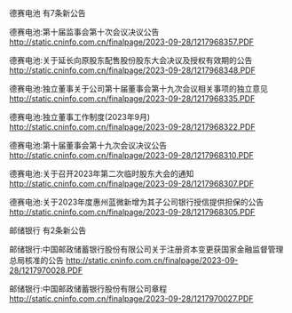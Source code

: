 德赛电池 有7条新公告 

德赛电池:第十届监事会第十次会议决议公告 http://static.cninfo.com.cn/finalpage/2023-09-28/1217968357.PDF 

德赛电池:关于延长向原股东配售股份股东大会决议及授权有效期的公告 http://static.cninfo.com.cn/finalpage/2023-09-28/1217968348.PDF 

德赛电池:独立董事关于公司第十届董事会第十九次会议相关事项的独立意见 http://static.cninfo.com.cn/finalpage/2023-09-28/1217968335.PDF 

德赛电池:独立董事工作制度(2023年9月) http://static.cninfo.com.cn/finalpage/2023-09-28/1217968322.PDF 

德赛电池:第十届董事会第十九次会议决议公告 http://static.cninfo.com.cn/finalpage/2023-09-28/1217968310.PDF 

德赛电池:关于召开2023年第二次临时股东大会的通知 http://static.cninfo.com.cn/finalpage/2023-09-28/1217968307.PDF 

德赛电池:关于2023年度惠州蓝微新增为其子公司银行授信提供担保的公告 http://static.cninfo.com.cn/finalpage/2023-09-28/1217968305.PDF 

邮储银行 有2条新公告 

邮储银行:中国邮政储蓄银行股份有限公司关于注册资本变更获国家金融监督管理总局核准的公告 http://static.cninfo.com.cn/finalpage/2023-09-28/1217970028.PDF 

邮储银行:中国邮政储蓄银行股份有限公司章程 http://static.cninfo.com.cn/finalpage/2023-09-28/1217970027.PDF 


